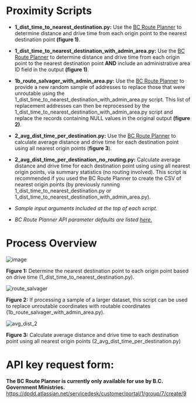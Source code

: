 # Proximity Scripts
- **1_dist_time_to_nearest_destination.py:** Use the [BC Route Planner](https://www2.gov.bc.ca/gov/content?id=9D99E684CCD042CD88FADC51E079B4B5) to determine distance and drive time from each origin point to the nearest destination point **(figure 1)**.

- **1_dist_time_to_nearest_destination_with_admin_area.py:** Use the [BC Route Planner](https://www2.gov.bc.ca/gov/content?id=9D99E684CCD042CD88FADC51E079B4B5) to determine distance and drive time from each origin point to the nearest destination point **AND** include an administrative area ID field in the output **(figure 1)**.
  
- **1b_route_salvager_with_admin_area.py:** Use the [BC Route Planner](https://www2.gov.bc.ca/gov/content?id=9D99E684CCD042CD88FADC51E079B4B5) to provide a new random sample of addresses to replace those that were unroutable using the 1_dist_time_to_nearest_destination_with_admin_area.py script. This list of replacement addresses can then be reprocessed by the 1_dist_time_to_nearest_destination_with_admin_area.py script and replace the records containing NULL values in the original output **(figure 2)**.
  
- **2_avg_dist_time_per_destination.py:** Use the [BC Route Planner](https://www2.gov.bc.ca/gov/content?id=9D99E684CCD042CD88FADC51E079B4B5) to calculate average distance and drive time for each destination point using all nearest origin points (**figure 3**).

- **2_avg_dist_time_per_destination_no_routing.py:** Calculate average distance and drive time for each destination point using using all nearest origin points, via summary statistics (no routing involved). This script is recommended if you used the BC Route Planner to create the CSV of nearest origin points (by previously running 1_dist_time_to_nearest_destination.py or 1_dist_time_to_nearest_destination_with_admin_area.py).
- *Sample input arguments included at the top of each script.*
- *BC Route Planner API parameter defaults are listed [here.](https://github.com/BK01/proximity-by-road/blob/main/parameter_default_values.md)*

# Process Overview
![image](https://github.com/user-attachments/assets/2e186f26-ca62-4a07-9c91-adabd3153df6)

**Figure 1:** Determine the nearest destination point to each origin point based on drive time (1_dist_time_to_nearest_destination.py).

![route_salvager](https://github.com/user-attachments/assets/7a90a0c1-b04b-4f05-933f-5f664749a07b)

**Figure 2:** If processing a sample of a larger dataset, this script can be used to replace unroutable coordinates with routable coordinates (1b_route_salvager_with_admin_area.py).

![avg_dist_2](https://github.com/user-attachments/assets/753461cd-cb21-4b9c-ada9-58232ad98432)

**Figure 3:** Calculate average distance and drive time to each destination point using all nearest origin points (2_avg_dist_time_per_destination.py)

# API key request form:
**The BC Route Planner is currently only available for use by B.C. Government Ministries.**
https://dpdd.atlassian.net/servicedesk/customer/portal/1/group/7/create/9
